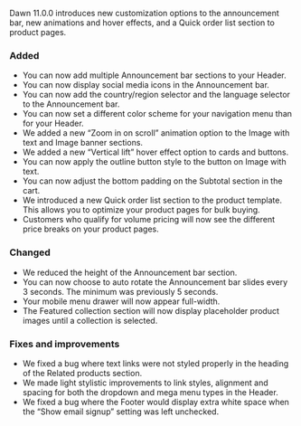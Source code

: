 Dawn 11.0.0 introduces new customization options to the announcement bar, new animations and hover effects, and a Quick order list section to product pages.

### Added
- You can now add multiple Announcement bar sections to your Header.
- You can now display social media icons in the Announcement bar.
- You can now add the country/region selector and the language selector to the Announcement bar.
- You can now set a different color scheme for your navigation menu than for your Header.
- We added a new “Zoom in on scroll” animation option to the Image with text and Image banner sections.
- We added a new “Vertical lift” hover effect option to cards and buttons.
- You can now apply the outline button style to the button on Image with text.
- You can now adjust the bottom padding on the Subtotal section in the cart.
- We introduced a new Quick order list section to the product template. This allows you to optimize your product pages for bulk buying.
- Customers who qualify for volume pricing will now see the different price breaks on your product pages.

### Changed
- We reduced the height of the Announcement bar section.
- You can now choose to auto rotate the Announcement bar slides every 3 seconds. The minimum was previously 5 seconds.
- Your mobile menu drawer will now appear full-width.
- The Featured collection section will now display placeholder product images until a collection is selected.

### Fixes and improvements
- We fixed a bug where text links were not styled properly in the heading of the Related products section.
- We made light stylistic improvements to link styles, alignment and spacing for both the dropdown and mega menu types in the Header.
- We fixed a bug where the Footer would display extra white space when the “Show email signup” setting was left unchecked. 